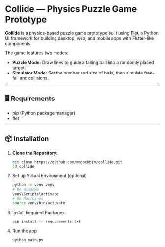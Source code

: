 # Collide — Physics Puzzle Game Prototype

**Collide** is a physics-based puzzle game prototype built using [Flet](https://flet.dev), a Python UI framework for building desktop, web, and mobile apps with Flutter-like components.

The game features two modes:
- **Puzzle Mode:** Draw lines to guide a falling ball into a randomly placed target.
- **Simulator Mode:** Set the number and size of balls, then simulate free-fall and collisions.

---

## 🖥️ Requirements

- pip (Python package manager)
- flet 

---

## 📦 Installation

1. **Clone the Repository:**
   ```bash
   git clone https://github.com/majockbim/collide.git
   cd collide

1. Set up Virtual Environment (optional)
    ```bash
    python -m venv venv
    # On Windows
    venv\Scripts\activate
    # On Mac/Linux
    source venv/bin/activate
    ```

2. Install Required Packages
    ```bash
    pip install -r requirements.txt
    ```

3. Run the app
    ```bash
    python main.py
    ```